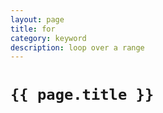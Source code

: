 ```yaml
---
layout: page
title: for
category: keyword
description: loop over a range
---
```


# `{{ page.title }}`
